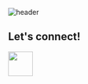 ![header](https://capsule-render.vercel.app/api?type=wave&color=auto&height=300&section=header&text=Hey%20there!&fontSize=90)

<h2>Let's connect!</h2>

<a href="https://www.linkedin.com/in/malhotra-arushi/"><img height="50" src="https://img.shields.io/badge/linkedin-%230077B5.svg?style=for-the-badge&logo=linkedin&logoColor=white"></a>
